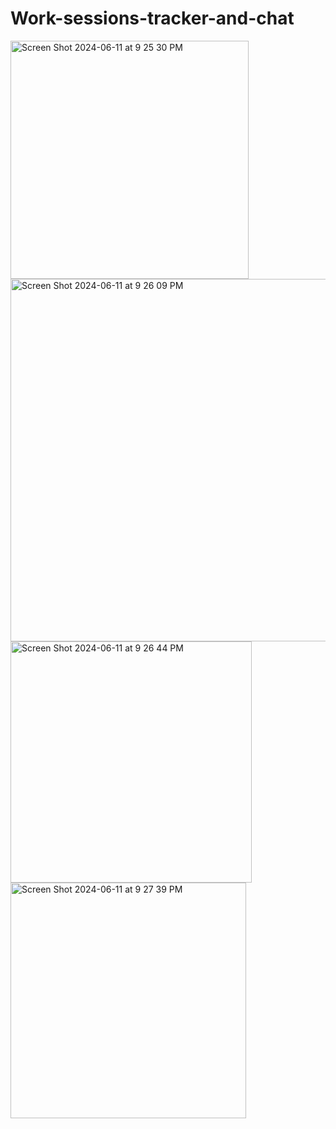 # Work-sessions-tracker-and-chat

<img width="381" alt="Screen Shot 2024-06-11 at 9 25 30 PM" src="https://github.com/amoussa646/Work-sessions-tracker-and-chat/assets/40394822/ca2797cf-d70d-441a-9efa-6ce2cc574dae">
<img width="580" alt="Screen Shot 2024-06-11 at 9 26 09 PM" src="https://github.com/amoussa646/Work-sessions-tracker-and-chat/assets/40394822/70adeca3-8375-4f30-b194-2fc6d70d357f">
<img width="386" alt="Screen Shot 2024-06-11 at 9 26 44 PM" src="https://github.com/amoussa646/Work-sessions-tracker-and-chat/assets/40394822/de4b9547-a45d-4937-bedc-cc5a239b3988">
<img width="377" alt="Screen Shot 2024-06-11 at 9 27 39 PM" src="https://github.com/amoussa646/Work-sessions-tracker-and-chat/assets/40394822/f4cfdea3-0744-419a-84ff-a18ed851341d">
